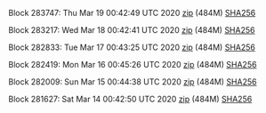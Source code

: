 Block 283747: Thu Mar 19 00:42:49 UTC 2020 [zip](https://dash-bootstrap.ams3.digitaloceanspaces.com/testnet/2020-03-19/bootstrap.dat.zip) (484M) [SHA256](https://dash-bootstrap.ams3.digitaloceanspaces.com/testnet/2020-03-19/sha256.txt)

Block 283217: Wed Mar 18 00:42:41 UTC 2020 [zip](https://dash-bootstrap.ams3.digitaloceanspaces.com/testnet/2020-03-18/bootstrap.dat.zip) (484M) [SHA256](https://dash-bootstrap.ams3.digitaloceanspaces.com/testnet/2020-03-18/sha256.txt)

Block 282833: Tue Mar 17 00:43:25 UTC 2020 [zip](https://dash-bootstrap.ams3.digitaloceanspaces.com/testnet/2020-03-17/bootstrap.dat.zip) (484M) [SHA256](https://dash-bootstrap.ams3.digitaloceanspaces.com/testnet/2020-03-17/sha256.txt)

Block 282419: Mon Mar 16 00:45:26 UTC 2020 [zip](https://dash-bootstrap.ams3.digitaloceanspaces.com/testnet/2020-03-16/bootstrap.dat.zip) (484M) [SHA256](https://dash-bootstrap.ams3.digitaloceanspaces.com/testnet/2020-03-16/sha256.txt)

Block 282009: Sun Mar 15 00:44:38 UTC 2020 [zip](https://dash-bootstrap.ams3.digitaloceanspaces.com/testnet/2020-03-15/bootstrap.dat.zip) (484M) [SHA256](https://dash-bootstrap.ams3.digitaloceanspaces.com/testnet/2020-03-15/sha256.txt)

Block 281627: Sat Mar 14 00:42:50 UTC 2020 [zip](https://dash-bootstrap.ams3.digitaloceanspaces.com/testnet/2020-03-14/bootstrap.dat.zip) (484M) [SHA256](https://dash-bootstrap.ams3.digitaloceanspaces.com/testnet/2020-03-14/sha256.txt)
